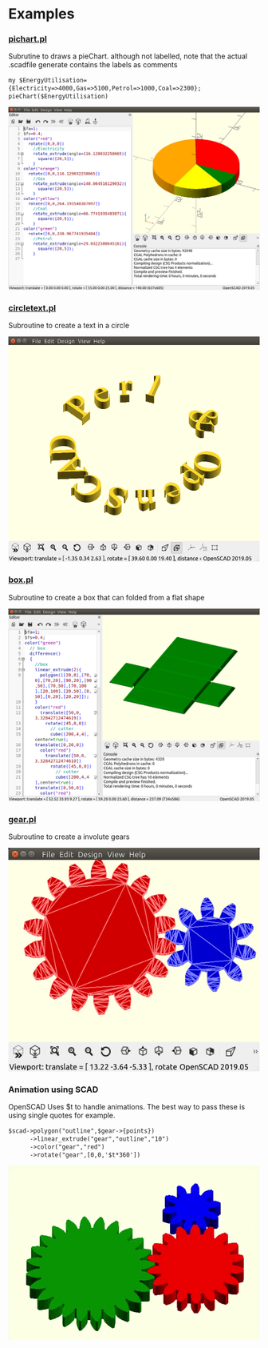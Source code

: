 # Examples

### [pichart.pl](https://github.com/saiftynet/SCAD/blob/main/Examples/piechart.pl)
Subrutine to draws a pieChart.  although not labelled, note that the actual
.scadfile generate contains the labels as comments

```
my $EnergyUtilisation={Electricity=>4000,Gas=>5100,Petrol=>1000,Coal=>2300};
pieChart($EnergyUtilisation)
```

![image](https://github.com/saiftynet/dummyrepo/blob/main/SCAD/pichart.png?raw=true)


### [circletext.pl](https://github.com/saiftynet/SCAD/blob/main/Examples/circletext.pl)

Subroutine to create a text in a circle

![image](https://github.com/saiftynet/dummyrepo/blob/main/SCAD/cicletext.png?raw=true)


### [box.pl](https://github.com/saiftynet/SCAD/blob/main/Examples/box.pl) 

Subroutine to create a box that can folded from a flat shape 

![image](https://github.com/saiftynet/dummyrepo/blob/main/SCAD/box.png?raw=true)

### [gear.pl](https://github.com/saiftynet/SCAD/blob/main/Examples/gear.pl) 

Subroutine to create a involute gears

![image](https://github.com/saiftynet/dummyrepo/blob/main/SCAD/involutegears.png?raw=true)

### Animation using SCAD

OpenSCAD Uses $t to handle animations.  The best way to pass these is using single quotes for example.

```
$scad->polygon("outline",$gear->{points})
	  ->linear_extrude("gear","outline","10")
	  ->color("gear","red")
	  ->rotate("gear",[0,0,'$t*360'])
```

![image](https://github.com/saiftynet/dummyrepo/blob/main/SCAD/animatedgears.gif?raw=true)

